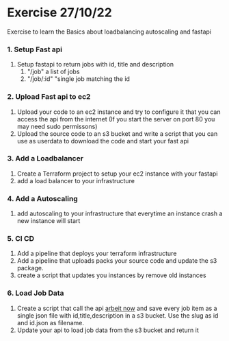 # Exercise 27/10/22

Exercise to learn the Basics about loadbalancing autoscaling and fastapi

### 1. Setup Fast api
1. Setup fastapi to return jobs with id, title and description
    1. "/job" a list of jobs 
    1. "/job/:id" "single job matching the id

### 2. Upload Fast api to ec2
1. Upload your code to an ec2 instance and try to configure it that you can access the api from the internet (If you start the server on port 80 you may need sudo permissons)
1. Upload the source code to an s3 bucket and write a script that you can use as userdata to download the code and start your fast api

### 3. Add a Loadbalancer
1. Create a Terraform project to setup your ec2 instance with your fastapi
1. add a load balancer to your infrastructure
### 4. Add a Autoscaling
1. add  autoscaling to your infrastructure that everytime an instance crash a new instance will start

### 5. CI CD
1. Add a pipeline that deploys your terraform infrastructure
1. Add a pipeline that uploads packs your source code and update the s3 package.
1. create a script that updates you instances by remove old instances

### 6. Load Job Data
1. Create a script that call the api [arbeit now](https://www.arbeitnow.com/api/job-board-api) and save every job item as a single json file with id,title,description in a s3 bucket. 
Use the slug as id and id.json as filename.
1. Update your api to load job data from the s3 bucket and return it
